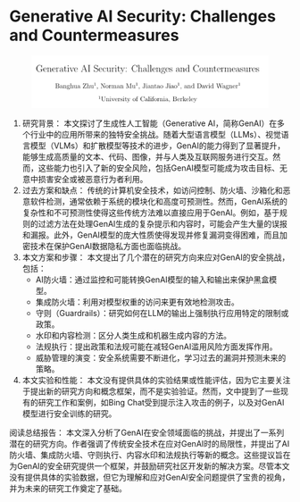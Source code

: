 # Generative AI Security: Challenges and Countermeasures

<figure><img src="../.gitbook/assets/image (1) (1) (1) (1) (1) (1) (1) (1) (1) (1) (1) (1) (1) (1) (1) (1) (1) (1) (1) (1) (1) (1) (1) (1) (1) (1) (1) (1) (1) (1) (1) (1) (1) (1) (1) (1) (1) (1) (1) (1) (1) (1) (1) (1) (1) (1) (1) (1) (1) (1) (1) (1) (1) (1) (1) (1) (1) (1) (1) (1)  (24).png" alt=""><figcaption></figcaption></figure>

1. 研究背景： 本文探讨了生成性人工智能（Generative AI，简称GenAI）在多个行业中的应用所带来的独特安全挑战。随着大型语言模型（LLMs）、视觉语言模型（VLMs）和扩散模型等技术的进步，GenAI的能力得到了显著提升，能够生成高质量的文本、代码、图像，并与人类及互联网服务进行交互。然而，这些能力也引入了新的安全风险，包括GenAI模型可能成为攻击目标、无意中损害安全或被恶意行为者利用。
2. 过去方案和缺点： 传统的计算机安全技术，如访问控制、防火墙、沙箱化和恶意软件检测，通常依赖于系统的模块化和高度可预测性。然而，GenAI系统的复杂性和不可预测性使得这些传统方法难以直接应用于GenAI。例如，基于规则的过滤方法在处理GenAI生成的复杂提示和内容时，可能会产生大量的误报和漏报。此外，GenAI模型的庞大性质使得发现并修复漏洞变得困难，而且加密技术在保护GenAI数据隐私方面也面临挑战。
3. 本文方案和步骤： 本文提出了几个潜在的研究方向来应对GenAI的安全挑战，包括：
   * AI防火墙：通过监控和可能转换GenAI模型的输入和输出来保护黑盒模型。
   * 集成防火墙：利用对模型权重的访问来更有效地检测攻击。
   * 守则（Guardrails）：研究如何在LLM的输出上强制执行应用特定的限制或政策。
   * 水印和内容检测：区分人类生成和机器生成内容的方法。
   * 法规执行：提出政策和法规可能在减轻GenAI滥用风险方面发挥作用。
   * 威胁管理的演变：安全系统需要不断进化，学习过去的漏洞并预测未来的策略。
4. 本文实验和性能： 本文没有提供具体的实验结果或性能评估，因为它主要关注于提出新的研究方向和概念框架，而不是实验验证。然而，文中提到了一些现有的研究工作和案例，如Bing Chat受到提示注入攻击的例子，以及对GenAI模型进行安全训练的研究。

阅读总结报告： 本文深入分析了GenAI在安全领域面临的挑战，并提出了一系列潜在的研究方向。作者强调了传统安全技术在应对GenAI时的局限性，并提出了AI防火墙、集成防火墙、守则执行、内容水印和法规执行等新的概念。这些提议旨在为GenAI的安全研究提供一个框架，并鼓励研究社区开发新的解决方案。尽管本文没有提供具体的实验数据，但它为理解和应对GenAI安全问题提供了宝贵的视角，并为未来的研究工作奠定了基础。

